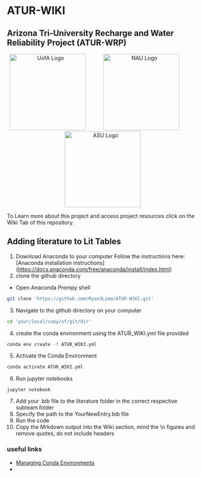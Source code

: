 # ATUR-WIKI
## Arizona Tri-University Recharge and Water Reliability Project (ATUR-WRP)
<p align="center">
  <img src="https://github.com/Ryan3Lima/ATUR-WIKI/blob/main/UofA_logo.png" alt="UofA Logo" width="200"/>
  &nbsp;&nbsp;&nbsp;&nbsp;&nbsp;&nbsp;&nbsp;&nbsp;&nbsp;&nbsp;
  <img src="https://github.com/Ryan3Lima/ATUR-WIKI/blob/main/NAU_Logo.png" alt="NAU Logo" width="200"/>
  &nbsp;&nbsp;&nbsp;&nbsp;&nbsp;&nbsp;&nbsp;&nbsp;&nbsp;&nbsp;
  <img src="https://github.com/Ryan3Lima/ATUR-WIKI/blob/main/ASU_Logo.png" alt="ASU Logo" width="200"/>
</p>

To Learn more about this project and access project resources click on the Wiki Tab of this repository.

## Adding literature to Lit Tables
1. Download Anaconda to your computer
Follow the instructions here: [Anaconda installation instructions] (https://docs.anaconda.com/free/anaconda/install/index.html)
2. clone the github directory
  - Open Anaconda Prompy shell
```sh
git clone 'https://github.com/Ryan3Lima/ATUR-WIKI.git'
```
3. Navigate to the github directory on your computer
```sh
cd 'your/local/copy/of/git/dir'
```
4. create the conda environment using the ATUR_WIKI.yml file provided
```sh
conda env create -f ATUR_WIKI.yml
```
5. Activate the Conda Environment
```sh
conda activate ATUR_WIKI.yml
```
6. Run jupyter notebooks
```
jupyter notebook
```
7. Add your .bib file to the literature folder in the correct respective subteam folder
8. Specify the path to the YourNewEntry.bib file
9. Run the code
10. Copy the Mrkdown output into the Wiki section, mind the \n figures and remove quotes, do not include headers

### useful links
- [Managing Conda Environments](https://conda.io/projects/conda/en/latest/user-guide/tasks/manage-environments.html)
- 
